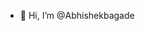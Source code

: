 - 👋 Hi, I’m @Abhishekbagade





<!---
Abhishekbagade/Abhishekbagade is a ✨ special ✨ repository because its `README.md` (this file) appears on your GitHub profile.
You can click the Preview link to take a look at your changes.
--->
